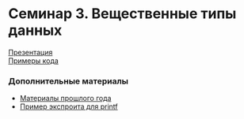 # Семинар 3. Вещественные типы данных

[Презентация](https://dbeliakov.github.io/hse-os-2018/seminars/05/slides/)  
[Примеры кода](code)  

### Дополнительные материалы
* [Материалы прошлого года](https://github.com/hseos/hseos-course/tree/master/2017/04-arrays)
* [Пример экспроита для printf](https://www.youtube.com/watch?v=0WvrSfcdq1I)
